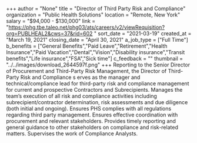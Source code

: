 +++
author = "None"
title = "Director of Third Party Risk and Compliance"
organization = "Public Health Solutions"
location = "Remote, New York"
salary = "$94,000 - $130,000"
link = "https://phg.tbe.taleo.net/phg03/ats/careers/v2/viewRequisition?org=PUBLHEAL2&cws=37&rid=602   "
sort_date = "2021-03-19"
created_at = "March 19, 2021"
closing_date = "April 30, 2021"
a_job_type = ["Full Time"]
b_benefits = ["General Benefits","Paid Leave","Retirement","Health Insurance","Paid Vacation","Dental","Vision","Disability insurance","Transit benefits","Life insurance","FSA","Sick time"]
c_feedback = ""
thumbnail = "../../images/download_2644597f.png"
+++
Reporting to the Senior Director of Procurement and Third-Party Risk Management, the Director of Third-Party Risk and Compliance s erves as the manager and technical/compliance lead for third-party risk and compliance management for current and prospective Contractors and Subrecipients. Manages the team’s execution of all risk and compliance activities including subrecipient/contractor determination, risk assessments and due diligence (both initial and ongoing). Ensures PHS complies with all regulations regarding third party management. Ensures effective coordination with procurement and relevant stakeholders. Provides timely reporting and general guidance to other stakeholders on compliance and risk-related matters. Supervises the work of Compliance Analysts.
      